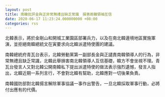 ```yaml
---
layout: post
title: 南韓批評金與正非常無禮且缺乏常識　損害兩韓領袖互信
date: 2020-06-17 11:23:24.000000000 +08:00
categories: rss
---
```


北韓表示，將於金剛山和開城工業園區部署兵力，以及在南北韓邊境地區實施軍演，並拒絕南韓總統文在寅要求向北韓派遣特使團的建議。

南韓總統府青瓦台表示，北韓勞動黨第一副部長金與正譴責南韓領導人的行為，非常無禮且缺乏常識，北韓此舉損害南北韓領導人互信基礎，韓方不會坐視不理。青瓦台發言人又對北韓公開南韓私下提出派遣特使的做法表示強烈遺憾，發言人指出，北韓近期一系列言行，不會對北韓有幫助，北韓應對一切後果負責。

南韓國防部對北韓揚言解除軍事協議一事作出警告，一旦北韓採取軍事行動，必將付出應有的代價。
 
